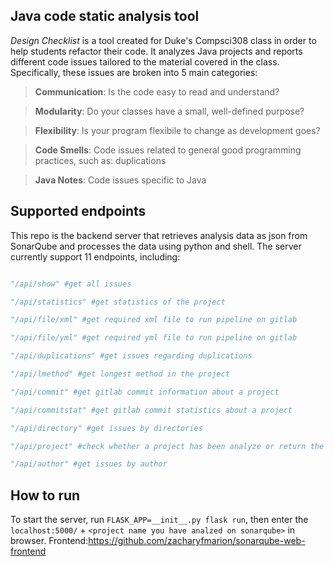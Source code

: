 ## Java code static analysis tool

*Design Checklist* is a tool created for Duke's Compsci308 class in order to help students refactor their code. It analyzes Java projects and reports different code issues tailored to the material covered in the class. Specifically, these issues are broken into 5 main categories:

> **Communication**: Is the code easy to read and understand?

> **Modularity**: Do your classes have a small, well-defined purpose?

> **Flexibility**: Is your program flexibile to change as development goes?

> **Code Smells**: Code issues related to general good programming practices, such as: duplications

> **Java Notes**: Code issues specific to Java

## Supported endpoints

This repo is the backend server that retrieves analysis data as json from SonarQube and processes the data using python and shell. The server currently support 11 endpoints, including: 

```python

"/api/show" #get all issues 

"/api/statistics" #get statistics of the project

"/api/file/xml" #get required xml file to run pipeline on gitlab

"/api/file/yml" #get required yml file to run pipeline on gitlab

"/api/duplications" #get issues regarding duplications

"/api/lmethod" #get longest method in the project

"/api/commit" #get gitlab commit information about a project

"/api/commitstat" #get gitlab commit statistics about a project

"/api/directory" #get issues by directories

"/api/project" #check whether a project has been analyze or return the history of the project analysis

"/api/author" #get issues by author
```

## How to run

To start the server, run ```FLASK_APP=__init__.py flask run```, then enter the ```localhost:5000/``` + ```<project name you have analzed on sonarqube>``` in browser. Frontend:https://github.com/zacharyfmarion/sonarqube-web-frontend
